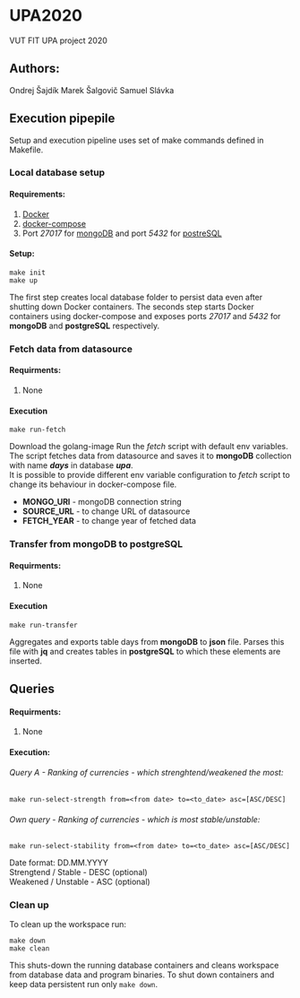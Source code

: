 # UPA2020
VUT FIT UPA project 2020

## Authors:
Ondrej Šajdík
Marek Šalgovič
Samuel Slávka 

## Execution pipepile
 Setup and execution pipeline uses set of make commands defined in Makefile.
 
### Local database setup
 #### Requirements: 
 1. [Docker](https://www.docker.com/)
 2. [docker-compose](https://docs.docker.com/compose/)
 3. Port _27017_ for [mongoDB](https://www.mongodb.com/) and port _5432_ for [postreSQL](https://www.postgresql.org/)
 
 #### Setup:
 
	make init
	make up
 
 The first step creates local database folder to persist data even after shutting down Docker containers.
 The seconds step starts Docker containers using docker-compose and exposes ports _27017_ and _5432_ for **mongoDB** and **postgreSQL** respectively.
 
### Fetch data from datasource
 #### Requirments:
 1. None
 
 #### Execution
 	make run-fetch
 
 Download the golang-image
 Run the _fetch_ script with default env variables. The script fetches data from datasource and saves it to **mongoDB** collection with name **_days_** in database **_upa_**.
 <br>It is possible to provide different env variable configuration to _fetch_ script to change its behaviour in docker-compose file.
 - **MONGO_URI** - mongoDB connection string
 - **SOURCE_URL** - to change URL of datasource
 - **FETCH_YEAR** - to change year of fetched data 

### Transfer from mongoDB to postgreSQL

 #### Requirments:
 1. None

 #### Execution
 	make run-transfer
 	
 Aggregates and exports table days from **mongoDB** to **json** file. Parses this file with **jq** and creates tables in **postgreSQL** to which these elements are inserted.

  ## Queries

 #### Requirments:
 1. None

 #### Execution:
 	

  ###### Query A - Ranking of currencies - which strenghtend/weakened the most: 
  	make run-select-strength from=<from date> to=<to_date> asc=[ASC/DESC]
  ###### Own query - Ranking of currencies - which is most stable/unstable: 
	make run-select-stability from=<from date> to=<to_date> asc=[ASC/DESC]

Date format: DD.MM.YYYY <br>
Strengtend / Stable - DESC (optional) <br>
Weakened / Unstable - ASC (optional) <br>

### Clean up

To clean up the workspace run:

	make down
	make clean
 
 This shuts-down the running database containers and cleans workspace from database data and program binaries. To shut down containers and keep data persistent run only `make down`.
